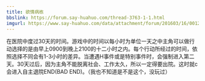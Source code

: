 ```yaml
---
title: 欲情病栋
bbslink: https://forum.say-huahuo.com/thread-3763-1-1.html
imgurl: https://www.say-huahuo.com/data/attachment/forum/201603/16/001201d7xa1ahvbnfvehac.jpg
---
```


在医院中度过30天的时间。游戏中的时间以每小时为单位一天之中主角可以做行动选择的是由早上0900到晚上2100的十二小时之内。每个行动所经过的时间，依照选择不同会有1-3小时的差异。当遭遇H事件或是特别事件时，会强制进入第二天。30天过后，因为主角不能脱离社会、工作太久，所以一定得要出院。这时就c会进入自主退院END(BAD END)。（我也不知道是不是这个，没玩过）<!--more-->
